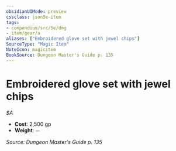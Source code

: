 ```yaml
---
obsidianUIMode: preview
cssclass: json5e-item
tags:
- compendium/src/5e/dmg
- item/gear/a
aliases: ["Embroidered glove set with jewel chips"]
SourceType: "Magic Item"
NoteIcon: magicitem
BookSource: Dungeon Master's Guide p. 135
---
```

# Embroidered glove set with jewel chips
*$A*  

- **Cost**: 2,500 gp
- **Weight**: ⏤

*Source: Dungeon Master's Guide p. 135*
